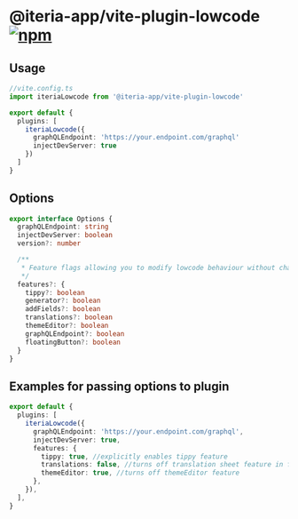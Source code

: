 # @iteria-app/vite-plugin-lowcode [![npm](https://img.shields.io/npm/v/@iteria-app/vite-plugin-lowcode.svg)](https://www.npmjs.com/package/@iteria-app/vite-plugin-lowcode)

## Usage

```ts
//vite.config.ts
import iteriaLowcode from '@iteria-app/vite-plugin-lowcode'

export default {
  plugins: [
    iteriaLowcode({
      graphQLEndpoint: 'https://your.endpoint.com/graphql'
      injectDevServer: true
    })
  ]
}
```

## Options

```ts
export interface Options {
  graphQLEndpoint: string
  injectDevServer: boolean
  version?: number

  /**
   * Feature flags allowing you to modify lowcode behaviour without changing code - by default all are set to true
   */
  features?: {
    tippy?: boolean
    generator?: boolean
    addFields?: boolean
    translations?: boolean
    themeEditor?: boolean
    graphQLEndpoint?: boolean
    floatingButton?: boolean
  }
}
```

## Examples for passing options to plugin

```ts
export default {
  plugins: [
    iteriaLowcode({
      graphQLEndpoint: 'https://your.endpoint.com/graphql',
      injectDevServer: true,
      features: {
        tippy: true, //explicitly enables tippy feature
        translations: false, //turns off translation sheet feature in floating action button
        themeEditor: true, //turns off themeEditor feature
      },
    }),
  ],
}
```
